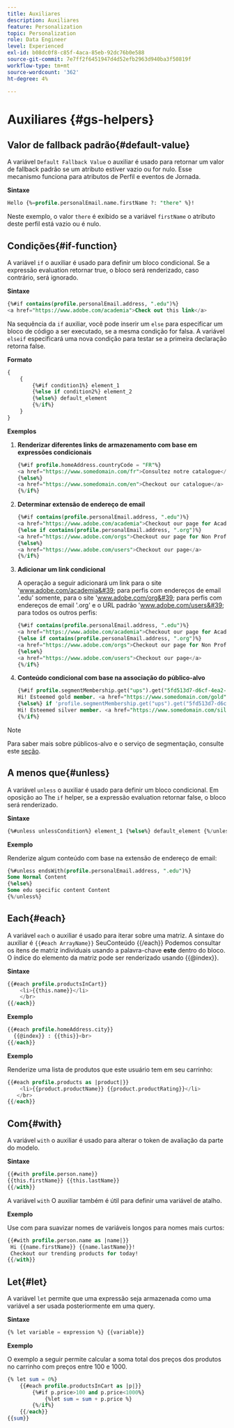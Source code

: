 ```yaml
---
title: Auxiliares
description: Auxiliares
feature: Personalization
topic: Personalization
role: Data Engineer
level: Experienced
exl-id: b08dc0f8-c85f-4aca-85eb-92dc76b0e588
source-git-commit: 7e7ff2f6451947d4d52efb2963d940ba3f50819f
workflow-type: tm+mt
source-wordcount: '362'
ht-degree: 4%

---
```


# Auxiliares {#gs-helpers}

## Valor de fallback padrão{#default-value}

A variável `Default Fallback Value` o auxiliar é usado para retornar um valor de fallback padrão se um atributo estiver vazio ou for nulo. Esse mecanismo funciona para atributos de Perfil e eventos de Jornada.

**Sintaxe**

```sql
Hello {%=profile.personalEmail.name.firstName ?: "there" %}!
```

Neste exemplo, o valor `there` é exibido se a variável `firstName` o atributo deste perfil está vazio ou é nulo.

## Condições{#if-function}

A variável `if` o auxiliar é usado para definir um bloco condicional.
Se a expressão evaluation retornar true, o bloco será renderizado, caso contrário, será ignorado.

**Sintaxe**

```sql
{%#if contains(profile.personalEmail.address, ".edu")%}
<a href="https://www.adobe.com/academia">Check out this link</a>
```

Na sequência da `if` auxiliar, você pode inserir um `else` para especificar um bloco de código a ser executado, se a mesma condição for falsa.
A variável `elseif` especificará uma nova condição para testar se a primeira declaração retorna false.


**Formato**

```sql
{
    {
        {%#if condition1%} element_1 
        {%else if condition2%} element_2 
        {%else%} default_element 
        {%/if%}
    }
}
```

**Exemplos**

1. **Renderizar diferentes links de armazenamento com base em expressões condicionais**

   ```sql
   {%#if profile.homeAddress.countryCode = "FR"%}
   <a href="https://www.somedomain.com/fr">Consultez notre catalogue</a>
   {%else%}
   <a href="https://www.somedomain.com/en">Checkout our catalogue</a>
   {%/if%}
   ```

1. **Determinar extensão de endereço de email**

   ```sql
   {%#if contains(profile.personalEmail.address, ".edu")%}
   <a href="https://www.adobe.com/academia">Checkout our page for Academia personals</a>
   {%else if contains(profile.personalEmail.address, ".org")%}
   <a href="https://www.adobe.com/orgs">Checkout our page for Non Profits</a>
   {%else%}
   <a href="https://www.adobe.com/users">Checkout our page</a>
   {%/if%}
   ```

1. **Adicionar um link condicional**

   A operação a seguir adicionará um link para o site &#39;www.adobe.com/academia&#39; para perfis com endereços de email &#39;.edu&#39; somente, para o site &#39;www.adobe.com/org&#39; para perfis com endereços de email &#39;.org&#39; e o URL padrão &#39;www.adobe.com/users&#39; para todos os outros perfis:

   ```sql
   {%#if contains(profile.personalEmail.address, ".edu")%}
   <a href="https://www.adobe.com/academia">Checkout our page for Academia personals</a>
   {%else if contains(profile.personalEmail.address, ".org")%}
   <a href="https://www.adobe.com/orgs">Checkout our page for Non Profits</a>
   {%else%}
   <a href="https://www.adobe.com/users">Checkout our page</a>
   {%/if%}
   ```

1. **Conteúdo condicional com base na associação do público-alvo**

   ```sql
   {%#if profile.segmentMembership.get("ups").get("5fd513d7-d6cf-4ea2-856a-585150041a8b").status = "existing"%}
   Hi! Esteemed gold member. <a href="https://www.somedomain.com/gold">Checkout your exclusive perks </a>
   {%else%} if 'profile.segmentMembership.get("ups").get("5fd513d7-d6cf-4ea2-856a-585150041a8c").status = "existing"'%}
   Hi! Esteemed silver member. <a href="https://www.somedomain.com/silver">Checkout your exclusive perks </a>
   {%/if%}
   ```

>[!NOTE]
>
>Para saber mais sobre públicos-alvo e o serviço de segmentação, consulte este [seção](../../audience/about-audiences.md).


## A menos que{#unless}

A variável `unless` o auxiliar é usado para definir um bloco condicional. Em oposição ao The `if`  helper, se a expressão evaluation retornar false, o bloco será renderizado.

**Sintaxe**

```sql
{%#unless unlessCondition%} element_1 {%else%} default_element {%/unless%}
```

**Exemplo**

Renderize algum conteúdo com base na extensão de endereço de email:

```sql
{%#unless endsWith(profile.personalEmail.address, ".edu")%}
Some Normal Content
{%else%}
Some edu specific content Content
{%/unless%}
```

## Each{#each}

A variável `each` o auxiliar é usado para iterar sobre uma matriz.
A sintaxe do auxiliar é ```{{#each ArrayName}}``` SeuConteúdo {{/each}}
Podemos consultar os itens de matriz individuais usando a palavra-chave **este** dentro do bloco. O índice do elemento da matriz pode ser renderizado usando {{@index}}.

**Sintaxe**

```sql
{{#each profile.productsInCart}}
    <li>{{this.name}}</li>
    </br>
{{/each}}
```

**Exemplo**

```sql
{{#each profile.homeAddress.city}}
  {{@index}} : {{this}}<br>
{{/each}}
```

**Exemplo**

Renderize uma lista de produtos que este usuário tem em seu carrinho:

```sql
{{#each profile.products as |product|}}
    <li>{{product.productName}} {{product.productRating}}</li>
   </br>
{{/each}}
```

## Com{#with}

A variável `with` o auxiliar é usado para alterar o token de avaliação da parte do modelo.

**Sintaxe**

```sql
{{#with profile.person.name}}
{{this.firstName}} {{this.lastName}}
{{/with}}
```

A variável `with` O auxiliar também é útil para definir uma variável de atalho.

**Exemplo**

Use com para suavizar nomes de variáveis longos para nomes mais curtos:

```sql
{{#with profile.person.name as |name|}}
 Hi {{name.firstName}} {{name.lastName}}!
 Checkout our trending products for today!
{{/with}}
```

## Let{#let}

A variável `let` permite que uma expressão seja armazenada como uma variável a ser usada posteriormente em uma query.

**Sintaxe**

```sql
{% let variable = expression %} {{variable}}
```

**Exemplo**

O exemplo a seguir permite calcular a soma total dos preços dos produtos no carrinho com preços entre 100 e 1000.

```sql
{% let sum = 0%}
    {{#each profile.productsInCart as |p|}}
        {%#if p.price>100 and p.price<1000%}
            {%let sum = sum + p.price %}
        {%/if%}
    {{/each}}
{{sum}}
```
